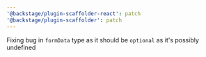 ```yaml
---
'@backstage/plugin-scaffolder-react': patch
'@backstage/plugin-scaffolder': patch
---
```


Fixing bug in `formData` type as it should be `optional` as it's possibly undefined
